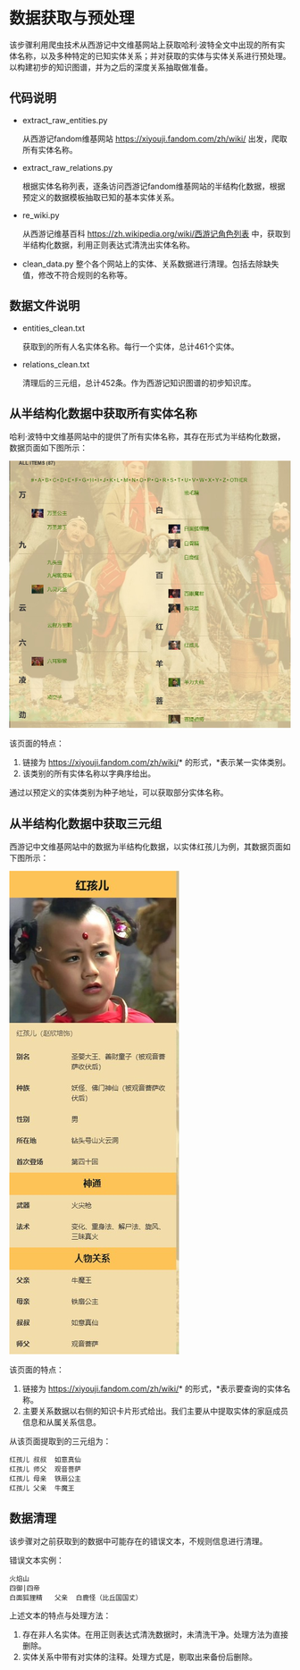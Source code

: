 # 数据获取与预处理
该步骤利用爬虫技术从西游记中文维基网站上获取哈利·波特全文中出现的所有实体名称，以及多种特定的已知实体关系；并对获取的实体与实体关系进行预处理。以构建初步的知识图谱，并为之后的深度关系抽取做准备。

## 代码说明
- extract_raw_entities.py
  
    从西游记fandom维基网站 https://xiyouji.fandom.com/zh/wiki/ 出发，爬取所有实体名称。
    
- extract_raw_relations.py

  根据实体名称列表，逐条访问西游记fandom维基网站的半结构化数据，根据预定义的数据模板抽取已知的基本实体关系。
  
- re_wiki.py  
  
  从西游记维基百科 https://zh.wikipedia.org/wiki/西游记角色列表 中，获取到半结构化数据，利用正则表达式清洗出实体名称。

- clean_data.py
  整个各个网站上的实体、关系数据进行清理。包括去除缺失值，修改不符合规则的名称等。
## 数据文件说明
- entities_clean.txt

  获取到的所有人名实体名称。每行一个实体，总计461个实体。

- relations_clean.txt

  清理后的三元组，总计452条。作为西游记知识图谱的初步知识库。

## 从半结构化数据中获取所有实体名称

哈利·波特中文维基网站中的提供了所有实体名称，其存在形式为半结构化数据，数据页面如下图所示：

![example1](img/example1.jpg)

该页面的特点：
1. 链接为 https://xiyouji.fandom.com/zh/wiki/* 的形式，*表示某一实体类别。
2. 该类别的所有实体名称以字典序给出。

通过以预定义的实体类别为种子地址，可以获取部分实体名称。

## 从半结构化数据中获取三元组

西游记中文维基网站中的数据为半结构化数据，以实体红孩儿为例，其数据页面如下图所示：

![example2](img/example2.jpg)

该页面的特点：
1. 链接为 https://xiyouji.fandom.com/zh/wiki/* 的形式，*表示要查询的实体名称。
2. 主要关系数据以右侧的知识卡片形式给出。我们主要从中提取实体的家庭成员信息和从属关系信息。

从该页面提取到的三元组为：
```
红孩儿	叔叔	如意真仙
红孩儿	师父	观音菩萨
红孩儿	母亲	铁扇公主
红孩儿	父亲	牛魔王
```

## 数据清理
该步骤对之前获取到的数据中可能存在的错误文本，不规则信息进行清理。

错误文本实例：
```
火焰山
四御|四帝
白面狐狸精	父亲	白鹿怪（比丘国国丈）
```

上述文本的特点与处理方法：
1. 存在非人名实体。在用正则表达式清洗数据时，未清洗干净。处理方法为直接删除。
2. 实体关系中带有对实体的注释。处理方式是，剔取出来备份后删除。
